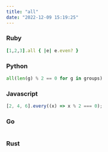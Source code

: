 ```yaml
---
title: "all"
date: "2022-12-09 15:19:25"
---
```


### Ruby

```ruby
[1,2,3].all { |e| e.even? }
```

### Python

```python
all(len(g) % 2 == 0 for g in groups)
```

### Javascript

```javascript
[2, 4, 6].every((x) => x % 2 === 0);
```

### Go

```go

```

### Rust

```rust

```
